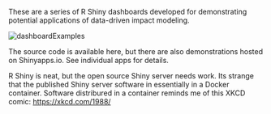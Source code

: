 These are a series of R Shiny dashboards developed for demonstrating potential applications of data-driven impact modeling.  

![dashboardExamples](http://docwatson.ai/wp-content/uploads/2021/12/layeredDashboards.png)

The source code is available here, but there are also demonstrations hosted on Shinyapps.io.  See individual apps for details.

R Shiny is neat, but the open source Shiny server needs work.  Its strange that the published Shiny server software in essentially in a Docker container.  Software distribured in a container reminds me of this XKCD comic: https://xkcd.com/1988/  
